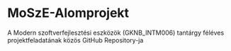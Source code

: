# MoSzE-Alomprojekt
A Modern szoftverfejlesztési eszközök (GKNB_INTM006) tantárgy féléves projektfeladatának közös GitHub Repository-ja

